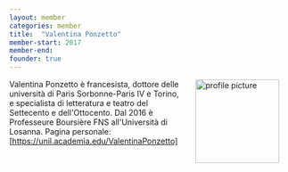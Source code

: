 ```yaml
---
layout: member
categories: member
title:  "Valentina Ponzetto"
member-start: 2017
member-end:
founder: true
---
```


<img alt="profile picture" align="right" width="150" hspace="20" src="/assets/img/profiles/ponzetto_profile_pic.png">

Valentina Ponzetto è francesista, dottore delle università di Paris Sorbonne-Paris IV e Torino, e specialista di letteratura e teatro del Settecento e dell'Ottocento.
Dal 2016 è Professeure Boursière FNS all'Università di Losanna.
Pagina personale: [https://unil.academia.edu/ValentinaPonzetto]
